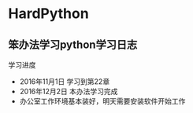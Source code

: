 # HardPython

## 笨办法学习python学习日志

学习进度
+ 2016年11月1日 学习到第22章
+ 2016年12月2日 本办法学习完成
+ 办公室工作环境基本装好，明天需要安装软件开始工作
